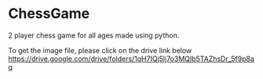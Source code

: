 # ChessGame
2 player chess game for all ages made using python.

To get the image file, please click on the drive link below
https://drive.google.com/drive/folders/1qH7IQj5lj7o3MQIb5TAZhsDr_5f9p8aq

